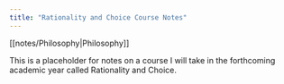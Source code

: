 ```yaml
---
title: "Rationality and Choice Course Notes"
---
```

[[notes/Philosophy|Philosophy]]

This is a placeholder for notes on a course I will take in the forthcoming academic year called Rationality and Choice. 